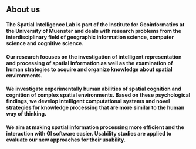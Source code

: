 ## About us

#### The Spatial Intelligence Lab is part of the Institute for Geoinformatics at the University of Muenster and deals with research problems from the interdisciplinary field of geographic information science, computer science and cognitive science.
#### Our research focuses on the investigation of intelligent representation and processing of spatial information as well as the examination of human strategies to acquire and organize knowledge about spatial environments.
#### We investigate experimentally human abilities of spatial cognition and cognition of complex spatial environments. Based on these psychological findings, we develop intelligent computational systems and novel strategies for knowledge processing that are more similar to the human way of thinking.
#### We aim at making spatial information processing more efficient and the interaction with GI software easier. Usability studies are applied to evaluate our new approaches for their usability.

